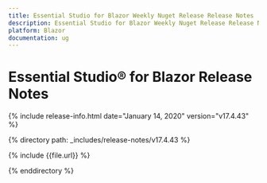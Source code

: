 ```yaml
---
title: Essential Studio for Blazor Weekly Nuget Release Release Notes  
description: Essential Studio for Blazor Weekly Nuget Release Release Notes  
platform: Blazor
documentation: ug
---
```


# Essential Studio&reg; for Blazor  Release Notes  

{% include release-info.html date="January 14, 2020"  version="v17.4.43" %} 

{% directory path: _includes/release-notes/v17.4.43 %}

{% include {{file.url}} %}

{% enddirectory %}

